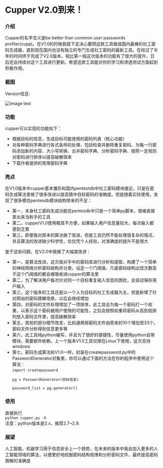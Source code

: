 # Cupper V2.0到来！  

### 介绍  

Cupper的名字含义是be better than common user passwords profiler(cupp)。在V1.0的时候我就下定决心要把这款工具做成国内最棒的社工密码生成器，直到现在国内也没有独立的专门生成社工密码的最新工具。在经过了半年的时间终于完成了V2.0版本，相比第一版这次版本的功能有了很大的提升，日后还会持续对这个工具进行更新。希望这款工具能对你的学习和渗透测试方面起到积极作用。

### 截图
Version信息:  

![Image text](https://raw.githubusercontent.com/Saferman/cupper/master/images/version.png)  

### 功能  

cupper可以实现的功能如下：
  
- 根据目标的信息，生成目标可能使用的密码列表（核心功能）
- 对各种密码字典进行各式各样的处理，包括检查并删除重复密码、为每一行密码添加新的内容、大小写转换、合并密码字典、分析密码字典、按照一定规则对密码进行排序以提高破解效率
- 下载作者提供的常用密码字典

### 亮点  

在V1.0版本中cupper基本雏形和国内pentestdb中社工密码模块接近，只是在密码生成算法里做了很多改进以提高猜中目标密码的准确度。但是随着实际使用，发现了很多模仿pentesdb模块结构带来的不足：
  
- 第一，本身社工密码生成功能在pentesdb中只是一个简单py脚本，很难直接拿出来当称手的工具
- 第二，cupperV1.0使用极其不方便，如果输入用户信息量较大，每次输入都感到乏累
- 第三，即使我对原本的算法做了改进，但是工具仍然不能处理很复杂的情况，并且算法的改进缺少科学性，仅仅凭个人经验，对准确度的提升不是很大
  
鉴于这些问题，在V2.0中我做了大幅度改进：
  
- 第一，是算法改进，这次我对手中的密码库进行分析和提取，构建了一个简单的神经网络分析密码结构并分类，设定一个门阈值，凡是密码结构出现次数高于这个门阈值的都会被吸收进cupper的算法里
- 第二，为了解决用户每次针对同一个目标重复输入信息的困扰，会自动保存用户输入
- 第三，这个版本的工具还是以一个人为目标的社工生成器为主，但是新增了针对网站的密码猜解场景，以后会继续增加
- 第四，对密码的文件处理增加了一项排序，此工具会为每一个密码打一个权重，以表示这个密码被用户使用的可能性，之后会按照权重将密码从高到低排列放入密码文件里，提高破解效率
- 第五，其他的部分细节改变，比如通用弱密码文件由原来的10个增加至33个，密码文件分析得到信息更多等
- 第六，此工具纯python编写，并且为了很好的便捷性，尽量使用python自带模块，需要额外依赖。上一个版本V1.0工具仅限在Linux下使用，这次支持windows
- 第七，密码生成算法和V1.0一样，封装在createpassword.py中的PasswordGenerator对象里，你可以通过下面的方法在你的程序中使用这个算法：  
<code>import createpassword  
pg = PasswordGenerator(目标信息)  
password_list = pg.generator()</code>

### 使用  

直接执行  
<code>python cupper.py -h</code>  
注意：python版本是2.x，推荐2.7~2.9.
  

### 展望  

人工智能、机器学习用于信息安全上一个趋势，在未来的版本中我会加入更多的人工智能领域的算法，以便更好地挖掘密码结构规律和分析密码文件，最终提高密码猜解的准确度